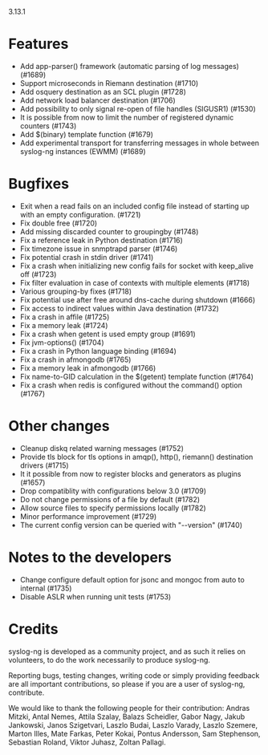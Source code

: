 3.13.1

<!-- Thu, 30 Nov 2017 13:38:22 +0100 -->

# Features

 * Add app-parser() framework (automatic parsing of log messages) (#1689)
 * Support microseconds in Riemann destination (#1710)
 * Add osquery destination as an SCL plugin (#1728)
 * Add network load balancer destination (#1706)
 * Add possibility to only signal re-open of file handles (SIGUSR1) (#1530)
 * It is possible from now to limit the number of registered dynamic counters (#1743)
 * Add $(binary) template function (#1679)
 * Add experimental transport for transferring messages in whole between syslog-ng instances (EWMM) (#1689)

# Bugfixes

 * Exit when a read fails on an included config file instead of
   starting up with an empty configuration. (#1721)
 * Fix double free (#1720)
 * Add missing discarded counter to groupingby (#1748)
 * Fix a reference leak in Python destination (#1716)
 * Fix timezone issue in snmptrapd parser (#1746)
 * Fix potential crash in stdin driver (#1741)
 * Fix a crash when initializing new config fails for socket with keep_alive off (#1723)
 * Fix filter evaluation in case of contexts with multiple elements (#1718)
 * Various grouping-by fixes (#1718)
 * Fix potential use after free around dns-cache during shutdown (#1666)
 * Fix access to indirect values within Java destination (#1732)
 * Fix a crash in affile (#1725)
 * Fix a memory leak (#1724)
 * Fix a crash when getent is used empty group (#1691)
 * Fix jvm-options() (#1704)
 * Fix a crash in Python language binding (#1694)
 * Fix a crash in afmongodb (#1765)
 * Fix a memory leak in afmongodb (#1766)
 * Fix name-to-GID calculation in the $(getent) template function (#1764)
 * Fix a crash when redis is configured without the command() option (#1767)

# Other changes

 * Cleanup diskq related warning messages (#1752)
 * Provide tls block for tls options in amqp(), http(), riemann() destination drivers (#1715)
 * It it possible from now to register blocks and generators as plugins (#1657)
 * Drop compatiblity with configurations below 3.0 (#1709)
 * Do not change permissions of a file by default (#1782)
 * Allow source files to specify permissions locally (#1782)
 * Minor performance improvement (#1729)
 * The current config version can be queried with "--version" (#1740)

# Notes to the developers

 * Change configure default option for jsonc and mongoc from auto to internal (#1735)
 * Disable ASLR when running unit tests (#1753)

# Credits

syslog-ng is developed as a community project, and as such it relies
on volunteers, to do the work necessarily to produce syslog-ng.

Reporting bugs, testing changes, writing code or simply providing
feedback are all important contributions, so please if you are a user
of syslog-ng, contribute.

We would like to thank the following people for their contribution:
Andras Mitzki, Antal Nemes, Attila Szalay, Balazs Scheidler, Gabor Nagy,
Jakub Jankowski, Janos Szigetvari, Laszlo Budai, Laszlo Varady, Laszlo Szemere,
Marton Illes, Mate Farkas, Peter Kokai, Pontus Andersson, Sam Stephenson,
Sebastian Roland, Viktor Juhasz, Zoltan Pallagi.

